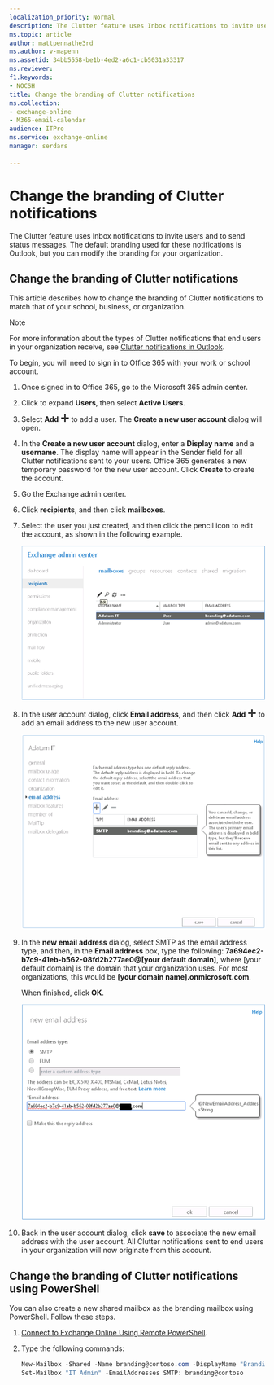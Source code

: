 ```yaml
---
localization_priority: Normal
description: The Clutter feature uses Inbox notifications to invite users and to send status messages. The default branding used for these notifications is Outlook, but you can modify the branding for your organization.
ms.topic: article
author: mattpennathe3rd
ms.author: v-mapenn
ms.assetid: 34bb5558-be1b-4ed2-a6c1-cb5031a33317
ms.reviewer: 
f1.keywords:
- NOCSH
title: Change the branding of Clutter notifications
ms.collection: 
- exchange-online
- M365-email-calendar
audience: ITPro
ms.service: exchange-online
manager: serdars

---
```


# Change the branding of Clutter notifications

The Clutter feature uses Inbox notifications to invite users and to send status messages. The default branding used for these notifications is Outlook, but you can modify the branding for your organization.

## Change the branding of Clutter notifications

This article describes how to change the branding of Clutter notifications to match that of your school, business, or organization.

> [!NOTE]
> For more information about the types of Clutter notifications that end users in your organization receive, see [Clutter notifications in Outlook](clutter-notifications-in-outlook.md).

To begin, you will need to sign in to Office 365 with your work or school account.

1. Once signed in to Office 365, go to the Microsoft 365 admin center.

2. Click to expand **Users**, then select **Active Users**.

3. Select **Add** ![Add](../../media/ITPro_EAC_AddIcon.png) to add a user. The **Create a new user account** dialog will open.

4. In the **Create a new user account** dialog, enter a **Display name** and a **username**. The display name will appear in the Sender field for all Clutter notifications sent to your users. Office 365 generates a new temporary password for the new user account. Click **Create** to create the account.

5. Go the Exchange admin center.

6. Click **recipients**, and then click **mailboxes**.

7. Select the user you just created, and then click the pencil icon to edit the account, as shown in the following example.

   ![Picture of the Exchange admin center when creating your branding mailbox for Clutter.](../../media/98be1aee-ae96-4406-bf47-91336c62b5c7.png)

8. In the user account dialog, click **Email address**, and then click **Add** ![Add](../../media/ITPro_EAC_AddIcon.png) to add an email address to the new user account.

   ![Picture of the user dialog box, which is used to add a new email address to the user account.](../../media/1bfb758a-c1a5-4314-aa0f-f34655bb501f.png)

9. In the **new email address** dialog, select SMTP as the email address type, and then, in the **Email address** box, type the following: **7a694ec2-b7c9-41eb-b562-08fd2b277ae0@[your default domain]**, where [your default domain] is the domain that your organization uses. For most organizations, this would be **[your domain name].onmicrosoft.com**.

   When finished, click **OK**.

   ![Picture of the new email address dialog, with the email address you need to enter to rebrand Clutter notifications.](../../media/28371e1f-964a-4ed9-8e75-4145c58adb2f.png)

10. Back in the user account dialog, click **save** to associate the new email address with the user account. All Clutter notifications sent to end users in your organization will now originate from this account.

## Change the branding of Clutter notifications using PowerShell

You can also create a new shared mailbox as the branding mailbox using PowerShell. Follow these steps.

1. [Connect to Exchange Online Using Remote PowerShell](https://docs.microsoft.com/powershell/exchange/exchange-online/connect-to-exchange-online-powershell/connect-to-exchange-online-powershell).

2. Type the following commands:

   ```PowerShell
   New-Mailbox -Shared -Name branding@contoso.com -DisplayName "Branding Clutter Mailbox" -Alias branding
   Set-Mailbox "IT Admin" -EmailAddresses SMTP: branding@contoso
   ```

